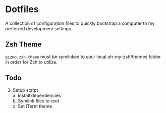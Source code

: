 Dotfiles
========

A collection of configuration files to quickly bootstrap a computer to my preferred development settings.

## Zsh Theme
`gizmo.zsh-theme` must be symlinked to your local oh-my-zsh/themes folder in order for Zsh to utilize.

## Todo

1. Setup script  
  a. Install dependencies  
  b. Symlink files to root  
  c. Set iTerm theme  
